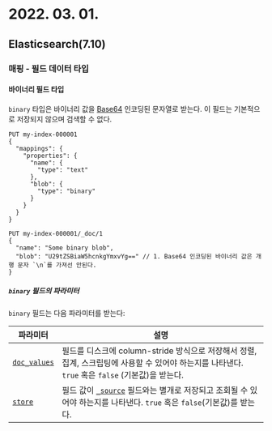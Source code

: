 # 2022. 03. 01.

## Elasticsearch(7.10)

### 매핑 - 필드 데이터 타입

#### 바이너리 필드 타입

`binary` 타입은 바이너리 값을 [Base64][wikipedia-base64] 인코딩된 문자열로 받는다. 이 필드는 기본적으로 저장되지 않으며 검색할 수 없다.

```http
PUT my-index-000001
{
  "mappings": {
    "properties": {
      "name": {
        "type": "text"
      },
      "blob": {
        "type": "binary"
      }
    }
  }
}

PUT my-index-000001/_doc/1
{
  "name": "Some binary blob",
  "blob": "U29tZSBiaW5hcnkgYmxvYg==" // 1. Base64 인코딩된 바이너리 값은 개행 문자 `\n`를 가져선 안된다.
}
```

##### `binary` 필드의 파라미터

`binary` 필드는 다음 파라미터를 받는다:

| 파라미터                                                     | 설명                                                         |
| ------------------------------------------------------------ | ------------------------------------------------------------ |
| [`doc_values`](https://www.elastic.co/guide/en/elasticsearch/reference/7.10/doc-values.html) | 필드를 디스크에 column-stride 방식으로 저장해서 정렬,집계, 스크립팅에 사용할 수 있어야 하는지를 나타낸다. `true` 혹은 `false` (기본값)을 받는다. |
| [`store`](https://www.elastic.co/guide/en/elasticsearch/reference/7.10/mapping-store.html) | 필드 값이 [`_source`](https://www.elastic.co/guide/en/elasticsearch/reference/7.10/mapping-source-field.html) 필드와는 별개로 저장되고 조회될 수 있어야 하는지를 나타낸다. `true` 혹은 `false`(기본값)를 받는다. |



[wikipedia-base64]: https://en.wikipedia.org/wiki/Base64